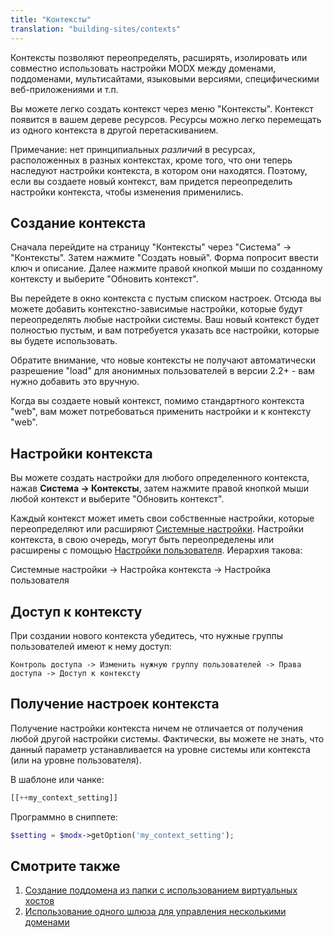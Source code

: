 ```yaml
---
title: "Контексты"
translation: "building-sites/contexts"
---
```


Контексты позволяют переопределять, расширять, изолировать или совместно использовать настройки MODX между доменами, поддоменами, мультисайтами, языковыми версиями, специфическими веб-приложениями и т.п.

Вы можете легко создать контекст через меню "Контексты". Контекст появится в вашем дереве ресурсов. Ресурсы можно легко перемещать из одного контекста в другой перетаскиванием.

Примечание: нет принципиальных _различий_ в ресурсах, расположенных в разных контекстах, кроме того, что они теперь наследуют настройки контекста, в котором они находятся. Поэтому, если вы создаете новый контекст, вам придется переопределить настройки контекста, чтобы изменения применились.

## Создание контекста

Сначала перейдите на страницу "Контексты" через "Система" -> "Контексты". Затем нажмите "Создать новый". Форма попросит ввести ключ и описание. Далее нажмите правой кнопкой мыши по созданному контексту и выберите "Обновить контекст".

Вы перейдете в окно контекста с пустым списком настроек. Отсюда вы можете добавить контекстно-зависимые настройки, которые будут переопределять любые настройки системы. Ваш новый контекст будет полностью пустым, и вам потребуется указать все настройки, которые вы будете использовать.

Обратите внимание, что новые контексты не получают автоматически разрешение "load" для анонимных пользователей в версии 2.2+ - вам нужно добавить это вручную.

Когда вы создаете новый контекст, помимо стандартного контекста "web", вам может потребоваться применить настройки и к контексту "web".

## Настройки контекста

Вы можете создать настройки для любого определенного контекста, нажав **Система -> Контексты**, затем нажмите правой кнопкой мыши любой контекст и выберите "Обновить контекст".

Каждый контекст может иметь свои собственные настройки, которые переопределяют или расширяют [Системные настройки](building-sites/settings "Системные настройки"). Настройки контекста, в свою очередь, могут быть переопределены или расширены с помощью [Настройки пользователя](administering-your-site/security/users#Users-UsersUserSettings). Иерархия такова:

Системные настройки -> Настройка контекста -> Настройка пользователя

## Доступ к контексту

При создании нового контекста убедитесь, что нужные группы пользователей имеют к нему доступ:

`Контроль доступа -> Изменить нужную группу пользователей -> Права доступа -> Доступ к контексту`

## Получение настроек контекста

Получение настройки контекста ничем не отличается от получения любой другой настройки системы. Фактически, вы можете не знать, что данный параметр устанавливается на уровне системы или контекста (или на уровне пользователя).

В шаблоне или чанке:

``` php
[[++my_context_setting]]
```

Программно в сниппете:

``` php
$setting = $modx->getOption('my_context_setting');
```

## Смотрите также

1. [Создание поддомена из папки с использованием виртуальных хостов](building-sites/contexts/virtual-host)
2. [Использование одного шлюза для управления несколькими доменами](building-sites/contexts/gateway-plugin)
